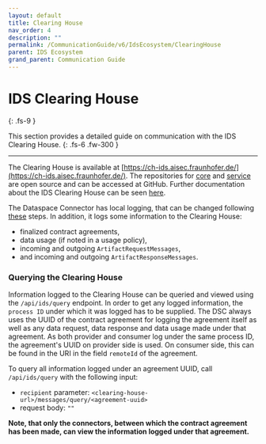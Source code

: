 ```yaml
---
layout: default
title: Clearing House
nav_order: 4
description: ""
permalink: /CommunicationGuide/v6/IdsEcosystem/ClearingHouse
parent: IDS Ecosystem
grand_parent: Communication Guide
---
```


# IDS Clearing House
{: .fs-9 }

This section provides a detailed guide on communication with the IDS Clearing House.
{: .fs-6 .fw-300 }

---

The Clearing House is available at [https://ch-ids.aisec.fraunhofer.de/](https://ch-ids.aisec.fraunhofer.de/).
The repositories for [core](https://github.com/International-Data-Spaces-Association/ids-clearing-house-core)
and [service](https://github.com/International-Data-Spaces-Association/ids-clearing-house-service)
are open source and can be accessed at GitHub. Further documentation about the IDS Clearing House
can be seen [here](https://github.com/International-Data-Spaces-Association/IDS-G/blob/main/Components/ClearingHouse/README.md).

The Dataspace Connector has local logging, that can be changed following
[these](../../../deployment/logging.md) steps. In addition, it logs some information to the Clearing
House:
* finalized contract agreements,
* data usage (if noted in a usage policy),
* incoming and outgoing `ArtifactRequestMessages`,
* and incoming and outgoing `ArtifactResponseMessages`.

### Querying the Clearing House

Information logged to the Clearing House can be queried and viewed using the `/api/ids/query`
endpoint. In order to get any logged information, the `process ID` under which it was logged
has to be supplied. The DSC always uses the UUID of the contract agreement for logging the
agreement itself as well as any data request, data response and data usage made under that
agreement. As both provider and consumer log under the same process ID, the agreement's UUID on
provider side is used. On consumer side, this can be found in the URI in the field
`remoteId` of the agreement.

To query all information logged under an agreement UUID, call `/api/ids/query` with the following input:
* `recipient` parameter: `<clearing-house-url>/messages/query/<agreement-uuid>`
* request body: `""`

**Note, that only the connectors, between which the contract agreement has been made, can view the
information logged under that agreement.**

